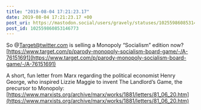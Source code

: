 ```yaml
---
title: "2019-08-04 17:21:23.17"
date: 2019-08-04 17:21:23.17 +00
post_uri: https://mastodon.social/users/gravely/statuses/102559860853146773
post_id: 102559860853146773
---
```

So @Target@twitter.com is selling a Monopoly “Socialism” edition now? [https://www.target.com/p/parody-monopoly-socialism-board-game/-/A-76151691](https://www.target.com/p/parody-monopoly-socialism-board-game/-/A-76151691)

A short, fun letter from Marx regarding the political economist Henry George, who inspired Lizzie Maggie to invent The Landlord’s Game, the precursor to Monopoly: [https://www.marxists.org/archive/marx/works/1881/letters/81_06_20.htm](https://www.marxists.org/archive/marx/works/1881/letters/81_06_20.htm)


